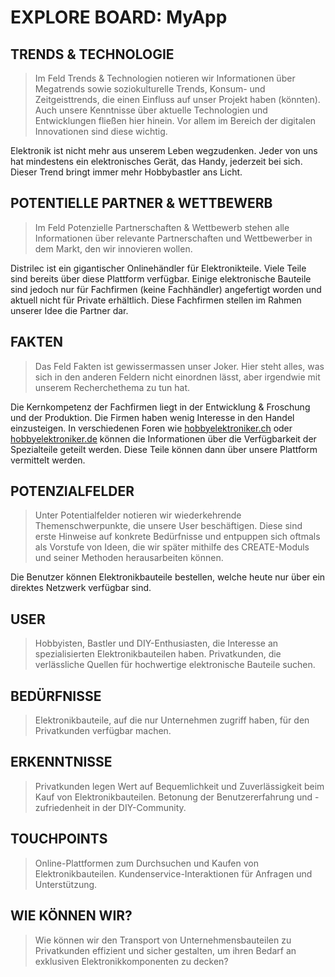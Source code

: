 #  EXPLORE BOARD: MyApp


## TRENDS & TECHNOLOGIE 
> Im Feld Trends & Technologien notieren wir Informationen über Megatrends sowie soziokulturelle Trends, Konsum- und Zeitgeisttrends, die einen Einfluss auf unser Projekt haben (könnten). Auch unsere Kenntnisse über aktuelle Technologien und Entwicklungen fließen hier hinein. Vor allem im Bereich der digitalen Innovationen sind diese wichtig.

Elektronik ist nicht mehr aus unserem Leben wegzudenken. Jeder von uns hat mindestens ein elektronisches Gerät, das Handy, jederzeit bei sich. Dieser Trend bringt immer mehr Hobbybastler ans Licht.

## POTENTIELLE PARTNER & WETTBEWERB
> Im Feld Potenzielle Partnerschaften & Wettbewerb stehen alle Informationen über relevante Partnerschaften und Wettbewerber in dem Markt, den wir innovieren wollen.

Distrilec ist ein gigantischer Onlinehändler für Elektronikteile. Viele Teile sind bereits über diese Plattform verfügbar. Einige elektronische Bauteile sind jedoch nur für Fachfirmen (keine Fachhändler) angefertigt worden und aktuell nicht für Private erhältlich. Diese Fachfirmen stellen im Rahmen unserer Idee die Partner dar.

## FAKTEN
> Das Feld Fakten ist gewissermassen unser Joker. Hier steht alles, was sich in den anderen Feldern nicht einordnen lässt, aber irgendwie mit unserem Recherchethema zu tun hat.

Die Kernkompetenz der Fachfirmen liegt in der Entwicklung & Froschung und der Produktion. Die Firmen haben wenig Interesse in den Handel einzusteigen. In verschiedenen Foren wie [hobbyelektroniker.ch](https://hobbyelektroniker.ch/) oder [hobbyelektroniker.de](https://hobbyelektroniker.de/) können die Informationen über die Verfügbarkeit der Spezialteile geteilt werden. Diese Teile können dann über unsere Plattform vermittelt werden.

## POTENZIALFELDER
> Unter Potentialfelder notieren wir wiederkehrende Themenschwerpunkte, die unsere User beschäftigen. Diese sind erste Hinweise auf konkrete Bedürfnisse und entpuppen sich oftmals als Vorstufe von Ideen, die wir später mithilfe des CREATE-Moduls und seiner Methoden herausarbeiten können.

Die Benutzer können Elektronikbauteile bestellen, welche heute nur über ein direktes Netzwerk verfügbar sind.

## USER
> Hobbyisten, Bastler und DIY-Enthusiasten, die Interesse an spezialisierten Elektronikbauteilen haben.
Privatkunden, die verlässliche Quellen für hochwertige elektronische Bauteile suchen.

## BEDÜRFNISSE
> Elektronikbauteile, auf die nur Unternehmen zugriff haben, für den Privatkunden verfügbar machen.

## ERKENNTNISSE
> Privatkunden legen Wert auf Bequemlichkeit und Zuverlässigkeit beim Kauf von Elektronikbauteilen.
Betonung der Benutzererfahrung und -zufriedenheit in der DIY-Community.

## TOUCHPOINTS
> Online-Plattformen zum Durchsuchen und Kaufen von Elektronikbauteilen.
Kundenservice-Interaktionen für Anfragen und Unterstützung.

## WIE KÖNNEN WIR?
> Wie können wir den Transport von Unternehmensbauteilen zu Privatkunden effizient und sicher gestalten, um ihren Bedarf an exklusiven Elektronikkomponenten zu decken?

